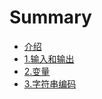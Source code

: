 # Summary

* [介绍](README.md)
* [1.输入和输出](chapter1.md)
* [2.变量](2bian-liang.md)
* [3.字符串编码](3zi-fu-chuan-bian-ma.md)

